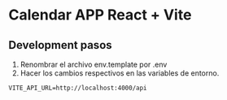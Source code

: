 # Calendar APP React + Vite

## Development pasos

1. Renombrar el archivo env.template por .env
2. Hacer los cambios respectivos en las variables de entorno.

```
VITE_API_URL=http://localhost:4000/api
```